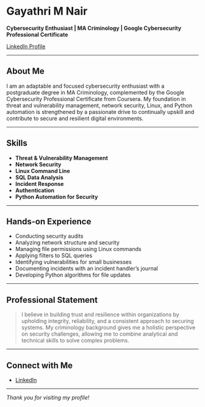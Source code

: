 # Gayathri M Nair

**Cybersecurity Enthusiast | MA Criminology | Google Cybersecurity Professional Certificate**

[LinkedIn Profile](https://linkedin.com/in/gayathri-m-nair-2074a6204)

---

## About Me

I am an adaptable and focused cybersecurity enthusiast with a postgraduate degree in MA Criminology, complemented by the Google Cybersecurity Professional Certificate from Coursera. My foundation in threat and vulnerability management, network security, Linux, and Python automation is strengthened by a passionate drive to continually upskill and contribute to secure and resilient digital environments.

---

## Skills

- **Threat & Vulnerability Management**
- **Network Security**
- **Linux Command Line**
- **SQL Data Analysis**
- **Incident Response**
- **Authentication**
- **Python Automation for Security**

---

## Hands-on Experience

- Conducting security audits
- Analyzing network structure and security
- Managing file permissions using Linux commands
- Applying filters to SQL queries
- Identifying vulnerabilities for small businesses
- Documenting incidents with an incident handler’s journal
- Developing Python algorithms for file updates

---

## Professional Statement

> I believe in building trust and resilience within organizations by upholding integrity, reliability, and a consistent approach to securing systems. My criminology background gives me a holistic perspective on security challenges, allowing me to combine analytical and technical skills to solve complex problems.

---

## Connect with Me

- [LinkedIn](https://linkedin.com/in/gayathri-m-nair-2074a6204)

---

*Thank you for visiting my profile!*

